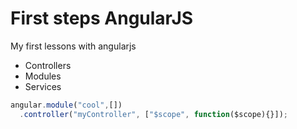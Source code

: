 First steps AngularJS
=====================

My first lessons with angularjs

- Controllers
- Modules
- Services

```javascript
angular.module("cool",[])
  .controller("myController", ["$scope", function($scope){}]);
```

